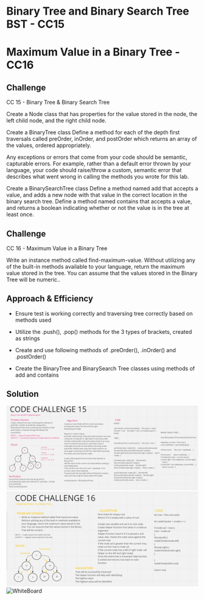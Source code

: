 # Binary Tree and Binary Search Tree BST - CC15
# Maximum Value in a Binary Tree - CC16

## Challenge
CC 15 - Binary Tree & Binary Search Tree

Create a Node class that has properties for the value stored in the node, the left child node, and the right child node.

Create a BinaryTree class
Define a method for each of the depth first traversals called preOrder, inOrder, and postOrder which returns an array of the values, ordered appropriately.

Any exceptions or errors that come from your code should be semantic, capturable errors. For example, rather than a default error thrown by your language, your code should raise/throw a custom, semantic error that describes what went wrong in calling the methods you wrote for this lab.

Create a BinarySearchTree class
Define a method named add that accepts a value, and adds a new node with that value in the correct location in the binary search tree.
Define a method named contains that accepts a value, and returns a boolean indicating whether or not the value is in the tree at least once.

## Challenge
CC 16 - Maximum Value in a Binary Tree

Write an instance method called find-maximum-value. Without utilizing any of the built-in methods available to your language, return the maximum value stored in the tree. You can assume that the values stored in the Binary Tree will be numeric..

## Approach & Efficiency
- Ensure test is working correctly and traversing tree correctly based on methods used
- Utilize the .push(), .pop() methods for the 3 types of brackets, created as strings

- Create and use following methods of .preOrder(), .inOrder() and .postOrder()
- Create the BinaryTree and BinarySearch Tree classes using methods of add and contains

## Solution
![WhiteBoard](CC15.png)
![WhiteBoard](CC16.png)
![WhiteBoard](CC17.png)